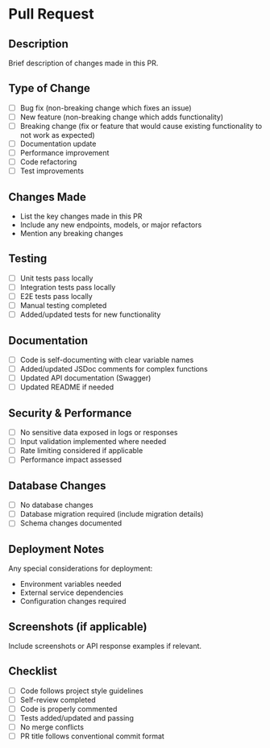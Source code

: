 # Pull Request

## Description

Brief description of changes made in this PR.

## Type of Change

- [ ] Bug fix (non-breaking change which fixes an issue)
- [ ] New feature (non-breaking change which adds functionality)
- [ ] Breaking change (fix or feature that would cause existing functionality to not work as expected)
- [ ] Documentation update
- [ ] Performance improvement
- [ ] Code refactoring
- [ ] Test improvements

## Changes Made

- List the key changes made in this PR
- Include any new endpoints, models, or major refactors
- Mention any breaking changes

## Testing

- [ ] Unit tests pass locally
- [ ] Integration tests pass locally
- [ ] E2E tests pass locally
- [ ] Manual testing completed
- [ ] Added/updated tests for new functionality

## Documentation

- [ ] Code is self-documenting with clear variable names
- [ ] Added/updated JSDoc comments for complex functions
- [ ] Updated API documentation (Swagger)
- [ ] Updated README if needed

## Security & Performance

- [ ] No sensitive data exposed in logs or responses
- [ ] Input validation implemented where needed
- [ ] Rate limiting considered if applicable
- [ ] Performance impact assessed

## Database Changes

- [ ] No database changes
- [ ] Database migration required (include migration details)
- [ ] Schema changes documented

## Deployment Notes

Any special considerations for deployment:

- Environment variables needed
- External service dependencies
- Configuration changes required

## Screenshots (if applicable)

Include screenshots or API response examples if relevant.

## Checklist

- [ ] Code follows project style guidelines
- [ ] Self-review completed
- [ ] Code is properly commented
- [ ] Tests added/updated and passing
- [ ] No merge conflicts
- [ ] PR title follows conventional commit format
